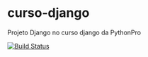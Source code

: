 # curso-django
Projeto Django no curso django da PythonPro

[![Build Status](https://travis-ci.org/GilbertoAbrao/curso-django.svg?branch=main)](https://travis-ci.org/GilbertoAbrao/curso-django)
